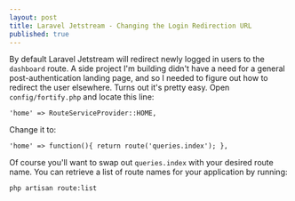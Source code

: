 ```yaml
---
layout: post
title: Laravel Jetstream - Changing the Login Redirection URL
published: true
---
```


By default Laravel Jetstream will redirect newly logged in users to the `dashboard` route. A side project I'm building didn't have a need for a general post-authentication landing page, and so I needed to figure out how to redirect the user elsewhere. Turns out it's pretty easy. Open `config/fortify.php` and locate this line:

```
'home' => RouteServiceProvider::HOME,
```

Change it to:

```
'home' => function(){ return route('queries.index'); },
```

Of course you'll want to swap out `queries.index` with your desired route name. You can retrieve a list of route names for your application by running:

```
php artisan route:list
```
